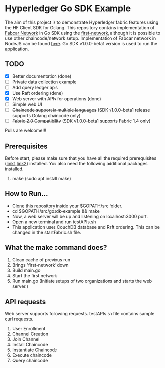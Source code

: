 # Hyperledger Go SDK Example

The aim of this project is to demonstrate Hyperledger fabric features using the HF Client SDK for Golang. This repository contains implementation of [Fabcar Network](https://hyperledger-fabric.readthedocs.io/en/release-1.4/understand_fabcar_network.html) in Go SDK using the [first-network](https://hyperledger-fabric.readthedocs.io/en/release-1.4/build_network.html), although it is possible to use other chaincode/network setup. Implementation of Fabcar network in NodeJS can be found [here](https://hyperledger-fabric.readthedocs.io/en/release-1.4/write_first_app.html). Go SDK v1.0.0-beta1 version is used to run the application.

## TODO

- [x] Better documentation (done)
- [ ] Private data collection example
- [ ] Add query ledger apis
- [x] Use Raft ordering (done)
- [x] Web server with APIs for operations (done)
- [ ] Simple web UI
- [ ] ~~Chaincode support in multiple languages~~ (SDK v1.0.0-beta1 release supports Golang chaincode only)
- [ ] ~~Fabric 2.0 Compatibility~~ (SDK v1.0.0-beta1 supports Fabric 1.4 only)
  
Pulls are welcome!!!
  
## Prerequisites

Before start, please make sure that you have all the required prerequisites ([link1](https://hyperledger-fabric.readthedocs.io/en/release-1.4/prereqs.html),[link2](https://hyperledger-fabric.readthedocs.io/en/release-1.4/install.html)) installed. You also need the following additional packages installed.

1. make (sudo apt install make)

## How to Run...

- Clone this repository inside your $GOPATH/src folder.
- cd $GOPATH/src/gosdk-example && make
- Now, a web server will be up and listening on localhost:3000 port.
- Open a new terminal and run testAPIs.sh
- This application uses CouchDB database and Raft ordering. This can be changed in the startFabric.sh file.

## What the make command does?

1. Clean cache of previous run
2. Brings 'first-network' down
3. Build main.go
4. Start the first network
5. Run main.go (Initiate setups of two organizations and starts the web server.)

## API requests

Web server supports following requests. testAPIs.sh file contains sample curl requests.
1. User Enrollment
2. Channel Creation
3. Join Channel
4. Install Chaincode
5. Instantiate Chaincode
6. Execute chaincode
7. Query chaincode